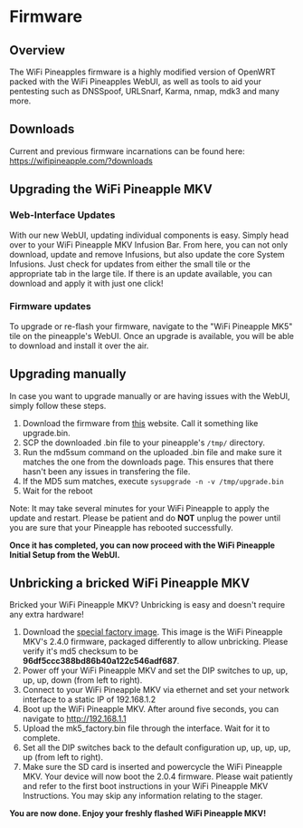 # Firmware

## Overview

The WiFi Pineapples firmware is a highly modified version of OpenWRT packed with the WiFi Pineapples WebUI, as well as tools to aid your pentesting such as DNSSpoof, URLSnarf, Karma, nmap, mdk3 and many more.

## Downloads

Current and previous firmware incarnations can be found here: https://wifipineapple.com/?downloads

## Upgrading the WiFi Pineapple MKV

### Web-Interface Updates

With our new WebUI, updating individual components is easy. Simply head over to your WiFi Pineapple MKV Infusion Bar. From here, you can not only download, update and remove Infusions, but also update the core System Infusions. Just check for updates from either the small tile or the appropriate tab in the large tile. If there is an update available, you can download and apply it with just one click!

### Firmware updates

To upgrade or re-flash your firmware, navigate to the "WiFi Pineapple MK5" tile on the pineapple's WebUI. Once an upgrade is available, you will be able to download and install it over the air.

## Upgrading manually
In case you want to upgrade manually or are having issues with the WebUI, simply follow these steps.

  1. Download the firmware from [this](https://wifipineapple.com/?downloads) website. Call it something like upgrade.bin.
  2. SCP the downloaded .bin file to your pineapple's `/tmp/` directory.
  3. Run the md5sum command on the uploaded .bin file and make sure it matches the one from the downloads page. This ensures that there hasn't been any issues in transfering the file.
  4. If the MD5 sum matches, execute `sysupgrade -n -v /tmp/upgrade.bin`
  5. Wait for the reboot

  Note: It may take several minutes for your WiFi Pineapple to apply the update and restart.
  Please be patient and do **NOT** unplug the power until you are sure that your Pineapple has rebooted successfully.

**Once it has completed, you can now proceed with the WiFi Pineapple Initial Setup from the WebUI.**

## Unbricking a bricked WiFi Pineapple MKV

Bricked your WiFi Pineapple MKV? Unbricking is easy and doesn't require any extra hardware!

  1. Download the [special factory image](https://www.wifipineapple.com/mk5/factory.bin). This image is the WiFi Pineapple MKV's 2.4.0 firmware, packaged differently to allow unbricking. Please verify it's md5 checksum to be **96df5ccc388bd86b40a122c546adf687**.
  2. Power off your WiFi Pineapple MKV and set the DIP switches to up, up, up, up, down (from left to right).
  3. Connect to your WiFi Pineapple MKV via ethernet and set your network interface to a static IP of 192.168.1.2
  4. Boot up the WiFi Pineapple MKV. After around five seconds, you can navigate to http://192.168.1.1
  5. Upload the mk5_factory.bin file through the interface. Wait for it to complete.
  6. Set all the DIP switches back to the default configuration up, up, up, up, up (from left to right).
  7. Make sure the SD card is inserted and powercycle the WiFi Pineapple MKV. Your device will now boot the 2.0.4 firmware. Please wait patiently and refer to the first boot instructions in your WiFi Pineapple MKV Instructions. You may skip any information relating to the stager.

**You are now done. Enjoy your freshly flashed WiFi Pineapple MKV!**
